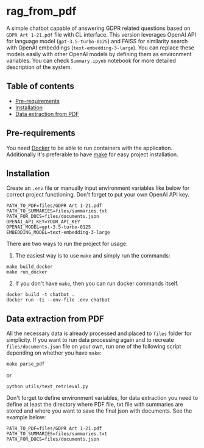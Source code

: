 # rag_from_pdf
A simple chatbot capable of answering GDPR related questions based on `GDPR Art 1-21.pdf` file with CL interface. This version leverages OpenAI API for language model (`gpt-3.5-turbo-0125`) and FAISS for similarity search with OpenAI embeddings (`text-embedding-3-large`). You can replace these models easily with other OpenAI models by defining them as environment variables. You can check `Summary.ipynb` notebook for more detailed description of the system.

## Table of contents
- [Pre-requirements](#pre-requirements)
- [Installation](#installation)
- [Data extraction from PDF](#data-extraction-from-pdf)

## Pre-requirements
You need [Docker](https://www.docker.com/) to be able to run containers with the application. Additionally it's preferable to have [make](https://www.gnu.org/software/make/) for easy project installation.

## Installation
Create an `.env` file or manually input environment variables like below for correct project functioning. Don't forget to put your own OpenAI API key.
```
PATH_TO_PDF=files/GDPR Art 1-21.pdf
PATH_TO_SUMMARIES=files/summaries.txt
PATH_FOR_DOCS=files/documents.json
OPENAI_API_KEY=YOUR_API_KEY
OPENAI_MODEL=gpt-3.5-turbo-0125
EMBEDDING_MODEL=text-embedding-3-large
```

There are two ways to run the project for usage.

1. The easiest way is to use `make` and simply run the commands:
```
make build_docker
make run_docker
```

2. If you don't have `make`, then you can run docker commands itself.
```
docker build -t chatbot .
docker run -ti --env-file .env chatbot
```

## Data extraction from PDF
All the necessary data is already processed and placed to `files` folder for simplicity. If you want to run data processing again and to recreate `files/documents.json` file on your own, run one of the following script depending on whether you have `make`:
```
make parse_pdf
```

or

```
python utils/text_retrieval.py
```
Don't forget to define environment variables, for data extraction you need to define at least the directory where PDF file, txt file with summaries are stored and where you want to save the final json with documents. See the example below:
```
PATH_TO_PDF=files/GDPR Art 1-21.pdf
PATH_TO_SUMMARIES=files/summaries.txt
PATH_FOR_DOCS=files/documents.json
```
